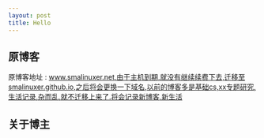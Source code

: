 ```yaml
---
layout: post
title: Hello
---
```


## 原博客
原博客地址 : www.smalinuxer.net,由于主机到期,就没有继续续费下去,迁移至smalinuxer.github.io,之后将会更换一下域名,以前的博客多是基础cs,xx专题研究,生活记录,杂而乱,就不迁移上来了.将会记录新博客,新生活

## 关于博主
